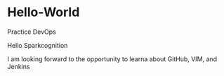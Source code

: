 # Hello-World
Practice DevOps

Hello Sparkcognition

I am looking forward to the opportunity to learna about GitHub, VIM, and Jenkins
